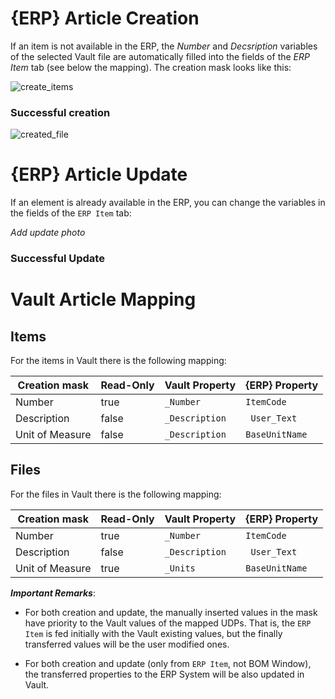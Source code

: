 # {ERP} Article Creation

If an item is not available in the ERP, the _Number_ and _Decsription_ variables of the selected Vault file are automatically filled into the fields of the _ERP Item_ tab (see below the mapping). The creation mask looks like this:

![create_items](https://user-images.githubusercontent.com/36075173/51395009-022cf800-1b3c-11e9-8ba7-fc7dec10b8a7.png)

### Successful creation

![created_file](https://user-images.githubusercontent.com/36075173/51520930-54646680-1e25-11e9-9ee6-da28c7bf6ee4.png)

# {ERP} Article Update

If an element is already available in the ERP, you can change the variables in the fields of the `ERP Item` tab:

_Add update photo_

### Successful Update


# Vault Article Mapping

## Items

For the items in Vault there is the following mapping:

| Creation mask | Read-Only | Vault Property | {ERP} Property |
| - | - | - | - |
| Number | true | `_Number` | `ItemCode` |
| Description | false | `_Description` | ` User_Text` |
| Unit of Measure | false | `_Description` | `BaseUnitName` |


## Files

For the files in Vault there is the following mapping:

| Creation mask | Read-Only | Vault Property | {ERP} Property |
| - | - | - | - |
| Number | true | `_Number` | `ItemCode` |
| Description | false | `_Description` | ` User_Text` |
| Unit of Measure | true | `_Units` | `BaseUnitName` |

_**Important Remarks**_: 
+ For both creation and update, the manually inserted values in the mask have priority to the Vault values of the mapped UDPs. That is, the `ERP Item` is fed initially with the Vault existing values, but the finally transferred values will be the user modified ones.

+ For both creation and update (only from `ERP Item`, not BOM Window), the transferred properties to the ERP System will be also updated in Vault.  